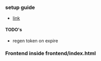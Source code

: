 ### setup guide
- [link](https://www.youtube.com/watch?v=3Hg2WPwDyG8&ab_channel=ZakH.)

#### TODO's
- regen token on expire



### Frontend inside frontend/index.html